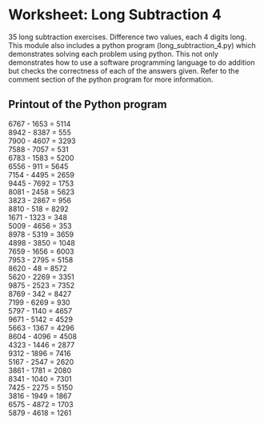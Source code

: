 # Worksheet: Long Subtraction 4
35 long subtraction exercises. Difference two values, each 4 digits long. This module also includes a python program (long_subtraction_4.py) which demonstrates solving each problem using python. This not only demonstrates how to use a software programming language to do addition but checks the correctness of each of the answers given. Refer to the comment section of the python program for more information.

## Printout of the Python program
6767 - 1653 = 5114 \
8942 - 8387 = 555  \
7900 - 4607 = 3293 \
7588 - 7057 = 531  \
6783 - 1583 = 5200 \
6556 - 911  = 5645 \
7154 - 4495 = 2659 \
9445 - 7692 = 1753 \
8081 - 2458 = 5623 \
3823 - 2867 = 956  \
8810 - 518  = 8292 \
1671 - 1323 = 348  \
5009 - 4656 = 353  \
8978 - 5319 = 3659 \
4898 - 3850 = 1048 \
7659 - 1656 = 6003 \
7953 - 2795 = 5158 \
8620 - 48   = 8572 \
5620 - 2269 = 3351 \
9875 - 2523 = 7352 \
8769 - 342  = 8427 \
7199 - 6269 = 930  \
5797 - 1140 = 4657 \
9671 - 5142 = 4529 \
5663 - 1367 = 4296 \
8604 - 4096 = 4508 \
4323 - 1446 = 2877 \
9312 - 1896 = 7416 \
5167 - 2547 = 2620 \
3861 - 1781 = 2080 \
8341 - 1040 = 7301 \
7425 - 2275 = 5150 \
3816 - 1949 = 1867 \
6575 - 4872 = 1703 \
5879 - 4618 = 1261
